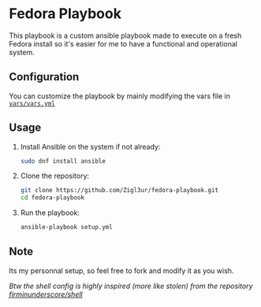 # Fedora Playbook

This playbook is a custom ansible playbook made to execute on a fresh Fedora install so it's easier for me to have a functional and operational system.

## Configuration

You can customize the playbook by mainly modifying the vars file in [`vars/vars.yml`](https://github.com/Zigl3ur/fedora-playbook/blob/main/vars/vars.yml)

## Usage

1. Install Ansible on the system if not already:

   ```bash
   sudo dnf install ansible
   ```

2. Clone the repository:

   ```bash
   git clone https://github.com/Zigl3ur/fedora-playbook.git
   cd fedora-playbook
   ```

3. Run the playbook:
   ```bash
   ansible-playbook setup.yml
   ```

## Note

Its my personnal setup, so feel free to fork and modify it as you wish.

_Btw the shell config is highly inspired (more like stolen) from the repository [firminunderscore/shell](https://github.com/firminunderscore/shell)_
